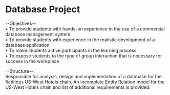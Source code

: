 # Database Project

--Objectives-- <br>
• To provide students with hands-on experience in the use
of a commercial database management system <br>
• To provide students with experience in the realistic
development of a database application <br>
• To make students active participants in the learning
process <br>
• To expose students to the type of group interaction that is
necessary for success in the workplace <br>

--Structure-- <br>
Responsible for analysis, design and implementation of a
database for the fictitious US-West Hotels chain. An incomplete Entity
Relation model for the US-West Hotels chain and list of additional
requirements is provided.
